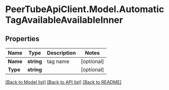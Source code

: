 # PeerTubeApiClient.Model.AutomaticTagAvailableAvailableInner

## Properties

Name | Type | Description | Notes
------------ | ------------- | ------------- | -------------
**Name** | **string** | tag name | [optional] 
**Type** | **string** |  | [optional] 

[[Back to Model list]](../README.md#documentation-for-models) [[Back to API list]](../README.md#documentation-for-api-endpoints) [[Back to README]](../README.md)

